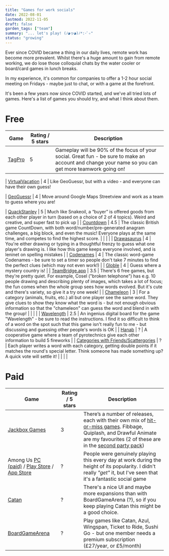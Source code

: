 ```yaml
---
title: "Games for work socials"
date: 2022-08-01
lastmod: 2022-11-05
draft: false
garden_tags: ["team"]
summary: "... let's play! (ﾉ◕ヮ◕)ﾉ*:･ﾟ✧"
status: "growing"
---
```


Ever since COVID became a thing in our daily lives, remote work has become more prevalent. Whilst there's a huge amount to gain from remote working, we do lose those colloquial chats by the water cooler or board/card games in lunch breaks.

In my experience, it's common for companies to offer a 1-2 hour social meeting on Fridays - maybe just to chat, or with a game at the forefront.

It's been a few years now since COVID started, and we've all tried lots of games. Here's a list of games you should try, and what I think about them.

# Free

| Game                                     | Rating / 5 stars | Description                                                                                                                                          |
|------------------------------------------|------------------|------------------------------------------------------------------------------------------------------------------------------------------------------|
| [TagPro](https://tagpro.koalabeast.com/) | 5                | Gameplay will be 90% of the focus of your social. Great fun - be sure to make an account and change your name so you can get more teamwork going on! |

| [VirtualVacation](https://virtualvacation.us) | 4                | Like GeoGuessr, but with a video - and everyone can have their own guess!         

| [GeoGuessr](https://www.geoguessr.com) | 4                | Move around Google Maps Streetview and work as a team to guess where you are!

| [QuackStanley](https://quackstanley.net/)                                               | 5                | Much like Snakeoil, a “buyer” is offered goods from each other player in turn (based on a choice of 2 of 4 topics). Weird and creative, and super fast to pick up                                                                                                                                        |
| [Countdown](https://surelook.github.io/countdown/)                                      | 4.5              | The classic British game CountDown, with both word/number/pre-generated anagram challenges, a big block, and even the music!  Everyone plays at the same time, and competes to find the highest score.                                                                                                   |                                                                                                                                                                                                                                        |                  |                                                                                                                                                                                                                                                                                                          |
| [Drawasaurus](https://www.drawasaurus.org/)                                             | 4                | You're either drawing or typing in a thoughtful frenzy to guess what one player's drawing is. I like how this game keeps everyone involved, and is leninet on spelling mistakes                                                                                                                          |
| [Codenames](https://codenames.game/)                                                    | 4                | The classic word-game Codenames - be sure to set a timer so people don't take 7 minutes to find the perfect clues (which may not even work!)                                                                                                                                                             |
| [Globle](https://globle-game.com/)                                                      | 4                | Guess where a mystery country is!                                                                                                                                                                                                                                                                        |
| [TeamBridge.app](https://www.teambridge.app/)                                           | 3.5              | There's 6 free games, but they're pretty quiet. For example, Cosel ("broken telephone") has e.g. 10 people drawing and describing plenty of images, which takes a lot of focus; the fun comes when the whole group sees how words evolved. But it's cute and there's variety, so give it a try one week! |
| [Chameleon](https://chameleon-roan.vercel.app/)                                         | 3                | For a category (animals, fruits, etc.) all but one player see the same word. They give clues to show they know what the word is - but not enough obvious information so that the "chameleon" can guess the word and blend in with the group!                                                             |                                                                                                                                                                                                                                        |                  |                                                                                                                                                                                                                                                                                                          |
| [Wavelength](https://gjeuken.github.io/telewave/)                                       | 2.5              | An ingenius digital board for the game "Wavelength" - be sure to read the instructions. I find it so difficult to think of a word on the spot such that this game isn't really fun to me - but discussing and guessing other people's words is OK                                                        |
| [Hanab](https://www.hanab.cards/)                                                       | ?                | A cooperative game where a team of pyrotechnics give each other information to build 5 fireworks                                                                                                                                                                                                         |
| [Categories with Friends/Scattergories](https://categories-with-friends.herokuapp.com/) | ?                | Each player writes a word with each category, getting double points if it matches the round's special letter. Think someone has made something up? A quick vote will settle it!                                                                                                                          |                                                                                                                                                                                                                                        |                  |                                                                                                                                                                                                                                                                                                          |

# Paid

| Game                                                                                                                                                                                                                                                | Rating / 5 stars | Description                                                                                                                                                                                                                                                           |
|-----------------------------------------------------------------------------------------------------------------------------------------------------------------------------------------------------------------------------------------------------|------------------|-----------------------------------------------------------------------------------------------------------------------------------------------------------------------------------------------------------------------------------------------------------------------|
| [Jackbox Games](https://www.jackboxgames.com/)                                                                                                                                                                                                      | 3                | There’s a number of releases, each with their own mix of [hit-or-miss games](https://www.jackboxgames.com/games/). Fibbage, Quiplash, and Drawful Animate are my favourites (2 of these are in the [second party pack](https://www.jackboxgames.com/party-pack-two/)) |
| Among Us [PC (paid)](https://store.steampowered.com/app/945360/Among_Us/) / [Play Store](https://play.google.com/store/apps/details?id=com.innersloth.spacemafia&hl=en_GB&gl=US) / [App Store](https://apps.apple.com/us/app/among-us/id1351168404) | ?                | People were genuinely playing this every day at work during the height of its popularity. I didn't really *"get"* it, but I've seen that it's a fantastic social game                                                                                                 |
| [Catan](https://colonist.io/)                                                                                                                                                                                                                       | ?                | There's a nice UI and maybe more expansions than with BoardGameArena (?), so if you keep playing Catan this might be a good choice.                                                                                                                                   |
| [BoardGameArena](https://boardgamearena.com/gamelist)                                                                                                                                                                                               | ?                | Play games like Catan, Azul, Wingspan, Ticket to Ride, Sushi Go - but one member needs a premium subscription (£27/year, or £5/month)                                                                                                                                 |
